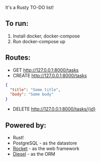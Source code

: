 It's a Rusty TO-DO list!

## To run:
1. Install docker, docker-compose
2. Run docker-compose up

## Routes:
* GET http://127.0.0.1:8000/tasks
* CREATE http://127.0.0.1:8000/tasks
```json
{
  "title": "Some title",
  "body": "Some body"
}
```
* DELETE http://127.0.0.1:8000/tasks/{id}

## Powered by:
* Rust!
* PostgreSQL - as the datastore
* [Rocket](https://rocket.rs/) - as the web framework
* [Diesel](https://diesel.rs/) - as the ORM
